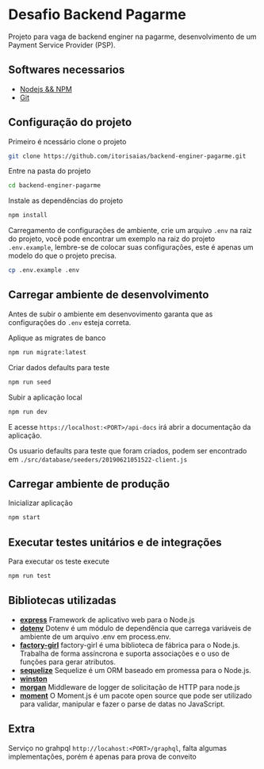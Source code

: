 # Desafio Backend Pagarme

Projeto para vaga de backend enginer na pagarme, desenvolvimento de um Payment Service Provider (PSP).

## Softwares necessarios

- [Nodejs && NPM](https://nodejs.org)
- [Git](https://git-scm.com/book/pt-br/v2/Come%C3%A7ando-Instalando-o-Git)

## Configuração do projeto

Primeiro é ncessário clone o projeto
```sh
git clone https://github.com/itorisaias/backend-enginer-pagarme.git
```

Entre na pasta do projeto
```sh
cd backend-enginer-pagarme
```

Instale as dependências do projeto
```sh
npm install
```

Carregamento de configurações de ambiente, crie um arquivo `.env` na raiz do projeto, você pode encontrar um exemplo na raiz do projeto `.env.example`, lembre-se de colocar suas configurações, este é apenas um modelo do que o projeto precisa.
```sh
cp .env.example .env
```

## Carregar ambiente de desenvolvimento

Antes de subir o ambiente em desenvovimento garanta que as configurações do `.env` esteja correta.

Aplique as migrates de banco
```sh
npm run migrate:latest
```

Criar dados defaults para teste
```sh
npm run seed
```

Subir a aplicação local
```sh
npm run dev
```

E acesse `https://localhost:<PORT>/api-docs` irá abrir a documentação da aplicação.

Os usuario defaults para teste que foram criados, podem ser encontrado em `./src/database/seeders/20190621051522-client.js`

## Carregar ambiente de produção

Inicializar aplicação
```sh
npm start
```

## Executar testes unitários e de integrações

Para executar os teste execute
```sh
npm run test
```

## Bibliotecas utilizadas

- [**express**](https://github.com/expressjs) Framework de aplicativo web para o Node.js
- [**dotenv**](https://github.com/motdotla/dotenv) Dotenv é um módulo de dependência que carrega variáveis ​​de ambiente de um arquivo .env em process.env.
- [**factory-girl**](https://github.com/aexmachina/factory-girl#readme) factory-girl é uma biblioteca de fábrica para o Node.js. Trabalha de forma assíncrona e suporta associações e o uso de funções para gerar atributos.
- [**sequelize**](http://docs.sequelizejs.com/) Sequelize é um ORM baseado em promessa para o Node.js.
- [**winston**](https://github.com/winstonjs/winston#readme)
- [**morgan**](https://github.com/expressjs/morgan) Middleware de logger de solicitação de HTTP para node.js
- [**moment**](https://moment.com) O Moment.js é um pacote open source que pode ser utilizado para validar, manipular e fazer o parse de datas no JavaScript.

## Extra

Serviço no grahpql `http://locahost:<PORT>/graphql`, falta algumas implementações, porém é apenas para prova de conveito
